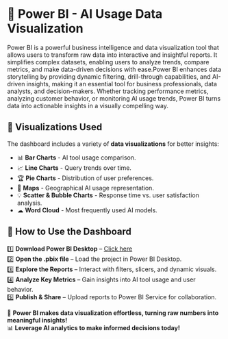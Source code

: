 # 🚀 Power BI - AI Usage Data Visualization  
Power BI is a powerful business intelligence and data visualization tool that allows users to transform raw data into interactive and insightful reports.
It simplifies complex datasets, enabling users to analyze trends, compare metrics, and make data-driven decisions with ease.Power BI enhances data storytelling by providing dynamic filtering, drill-through capabilities, and AI-driven insights, making it an essential tool for business professionals, data analysts, and decision-makers. 
Whether tracking performance metrics, analyzing customer behavior, or monitoring AI usage trends, Power BI turns data into actionable insights in a visually compelling way.

## 📌 Visualizations Used  
The dashboard includes a variety of **data visualizations** for better insights:  
- 📊 **Bar Charts** - AI tool usage comparison.  
- 📈 **Line Charts** - Query trends over time.  
- 🏆 **Pie Charts** - Distribution of user preferences.  
- 📍 **Maps** - Geographical AI usage representation.  
- 💡 **Scatter & Bubble Charts** - Response time vs. user satisfaction analysis.  
- ☁ **Word Cloud** - Most frequently used AI models.  

## 🚀 How to Use the Dashboard  
1️⃣ **Download Power BI Desktop** – [Click here](https://powerbi.microsoft.com/en-us/downloads/)  
2️⃣ **Open the .pbix file** – Load the project in Power BI Desktop.  
3️⃣ **Explore the Reports** – Interact with filters, slicers, and dynamic visuals.  
4️⃣ **Analyze Key Metrics** – Gain insights into AI tool usage and user behavior.  
5️⃣ **Publish & Share** – Upload reports to Power BI Service for collaboration.  

🚀 **Power BI makes data visualization effortless, turning raw numbers into meaningful insights!**  
📊 **Leverage AI analytics to make informed decisions today!**  
